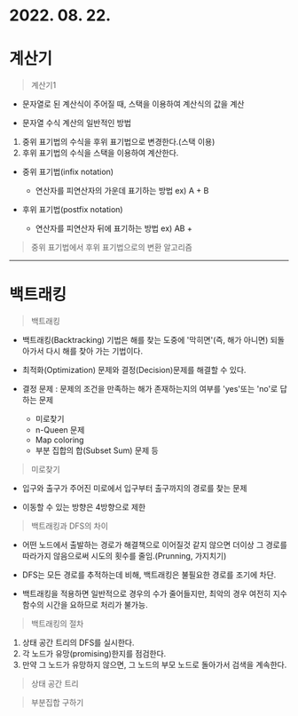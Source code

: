 # 2022. 08. 22.

# 계산기

> 계산기1

- 문자열로 된 계산식이 주어질 때, 스택을 이용하여 계산식의 값을 계산

- 문자열 수식 계산의 일반적인 방법

1. 중위 표기법의 수식을 후위 표기법으로 변경한다.(스택 이용)
2. 후위 표기법의 수식을 스택을 이용하여 계산한다.
   
- 중위 표기법(infix notation)
  - 연산자를 피연산자의 가운데 표기하는 방법 ex) A + B

- 후위 표기법(postfix notation)
  - 연산자를 피연산자 뒤에 표기하는 방법 ex) AB +

> 중위 표기법에서 후위 표기법으로의 변환 알고리즘

---

# 백트래킹

> 백트래킹

- 백트래킹(Backtracking) 기법은 해를 찾는 도중에 '막히면'(즉, 해가 아니면) 되돌아가서 다시 해를 찾아 가는 기법이다.

- 최적화(Optimization) 문제와 결정(Decision)문제를 해결할 수 있다.

- 결정 문제 : 문제의 조건을 만족하는 해가 존재하는지의 여부를 'yes'또는 'no'로 답하는 문제
  - 미로찾기
  - n-Queen 문제
  - Map coloring
  - 부분 집합의 합(Subset Sum) 문제 등

> 미로찾기

- 입구와 출구가 주어진 미로에서 입구부터 출구까지의 경로를 찾는 문제

- 이동할 수 있는 방향은 4방향으로 제한

> 백트래킹과 DFS의 차이

- 어떤 노드에서 출발하는 경로가 해결책으로 이어질것 같지 않으면 더이상 그 경로를 따라가지 않음으로써 시도의 횟수를 줄임.(Prunning, 가지치기)

- DFS는 모든 경로를 추적하는데 비해, 백트래킹은 불필요한 경로를 조기에 차단.

- 백트래킹을 적용하면 일반적으로 경우의 수가 줄어들지만, 최악의 경우 여전히 지수함수의 시간을 요하므로 처리가 불가능.

> 백트래킹의 절차

1. 상태 공간 트리의 DFS를 실시한다.
2. 각 노드가 유망(promising)한지를 점검한다.
3. 만약 그 노드가 유망하지 않으면, 그 노드의 부모 노드로 돌아가서 검색을 계속한다.

> 상태 공간 트리

> 부분집합 구하기

 